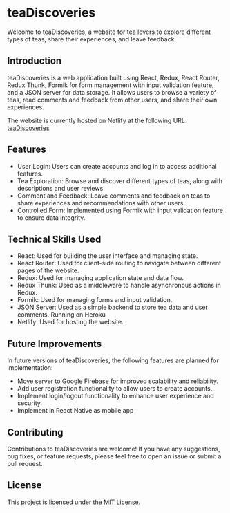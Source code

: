 # teaDiscoveries

Welcome to teaDiscoveries, a website for tea lovers to explore different types of teas, share their experiences, and leave feedback.

## Introduction

teaDiscoveries is a web application built using React, Redux, React Router, Redux Thunk, Formik for form management with input validation feature, and a JSON server for data storage. It allows users to browse a variety of teas, read comments and feedback from other users, and share their own experiences.

The website is currently hosted on Netlify at the following URL: [teaDiscoveries](https://celebrated-khapse-6278d3.netlify.app/)

## Features

- User Login: Users can create accounts and log in to access additional features.
- Tea Exploration: Browse and discover different types of teas, along with descriptions and user reviews.
- Comment and Feedback: Leave comments and feedback on teas to share experiences and recommendations with other users.
- Controlled Form: Implemented using Formik with input validation feature to ensure data integrity.

## Technical Skills Used

- React: Used for building the user interface and managing state.
- React Router: Used for client-side routing to navigate between different pages of the website.
- Redux: Used for managing application state and data flow.
- Redux Thunk: Used as a middleware to handle asynchronous actions in Redux.
- Formik: Used for managing forms and input validation.
- JSON Server: Used as a simple backend to store tea data and user comments. Running on Heroku
- Netlify: Used for hosting the website.

## Future Improvements

In future versions of teaDiscoveries, the following features are planned for implementation:

- Move server to Google Firebase for improved scalability and reliability.
- Add user registration functionality to allow users to create accounts.
- Implement login/logout functionality to enhance user experience and security.
- Implement in React Native as mobile app

## Contributing

Contributions to teaDiscoveries are welcome! If you have any suggestions, bug fixes, or feature requests, please feel free to open an issue or submit a pull request.

## License

This project is licensed under the [MIT License](LICENSE).